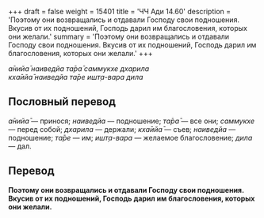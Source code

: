 +++
draft = false
weight = 15401
title = 'ЧЧ Ади 14.60'
description = 'Поэтому они возвращались и отдавали Господу свои подношения. Вкусив от их подношений, Господь дарил им благословения, которых они желали.'
summary = 'Поэтому они возвращались и отдавали Господу свои подношения. Вкусив от их подношений, Господь дарил им благословения, которых они желали.'
+++

_а̄нийа̄ наиведйа та̄ра̄ саммукхе дхарила  
кха̄ийа̄ наиведйа та̄ре ишт̣а-вара дила_

## Пословный перевод

_а̄нийа̄_ — принося; _наиведйа_ — подношение; _та̄ра̄_ — все они; _саммукхе_ — перед собой; _дхарила_ — держали; _кха̄ийа̄_ — съев; _наиведйа_ — подношение; _та̄ре_ — им; _ишт̣а_\-_вара_ — желаемое благословение; _дила_ — дал.

## Перевод

**Поэтому они возвращались и отдавали Господу свои подношения. Вкусив от их подношений, Господь дарил им благословения, которых они желали.**
